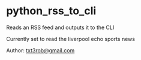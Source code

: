 # python_rss_to_cli
Reads an RSS feed and outputs it to the CLI

Currently set to read the liverpool echo sports news


Author: txt3rob@gmail.com
